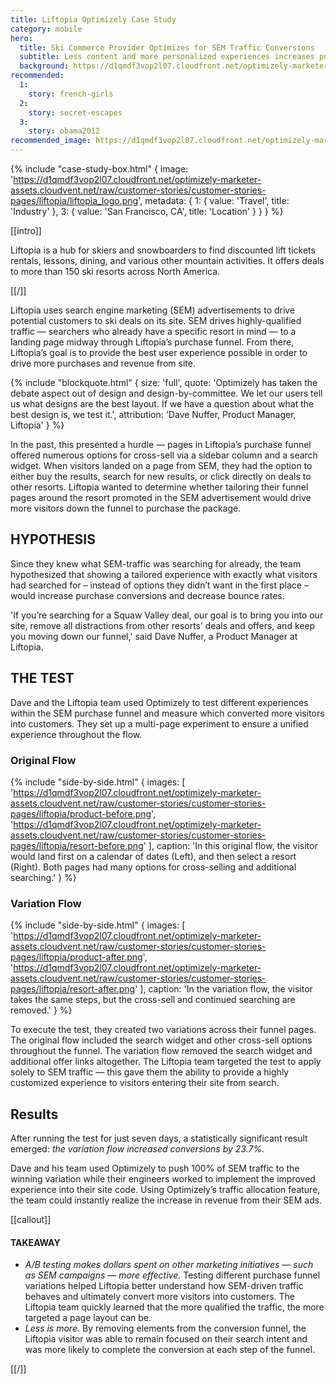 ```yaml
---
title: Liftopia Optimizely Case Study
category: mobile
hero:
  title: Ski Commerce Provider Optimizes for SEM Traffic Conversions
  subtitle: Less content and more personalized experiences increases purchases 23.7%
  background: https://d1qmdf3vop2l07.cloudfront.net/optimizely-marketer-assets.cloudvent.net/raw/customer-stories/customer-stories-pages/liftopia/liftopia-hero.jpg
recommended:
  1:
    story: french-girls
  2:
    story: secret-escapes
  3:
    story: obama2012
recommended_image: https://d1qmdf3vop2l07.cloudfront.net/optimizely-marketer-assets.cloudvent.net/raw/customer-stories/customer-stories-pages/liftopia/liftopia-hero.jpg
---
```

{% include "case-study-box.html"
  {
    image: 'https://d1qmdf3vop2l07.cloudfront.net/optimizely-marketer-assets.cloudvent.net/raw/customer-stories/customer-stories-pages/liftopia/liftopia_logo.png',
    metadata: {
      1: {
        value: 'Travel',
        title: 'Industry'
      },
      3: {
        value: 'San Francisco, CA',
        title: 'Location'
      }
    }
  }
%}

[[intro]]

Liftopia is a hub for skiers and snowboarders to find discounted lift tickets rentals, lessons, dining, and various other mountain activities. It offers deals to more than 150 ski resorts across North America.

[[/]]

Liftopia uses search engine marketing (SEM) advertisements to drive potential customers to ski deals on its site. SEM drives highly-qualified traffic — searchers who already have a specific resort in mind — to a landing page midway through Liftopia’s purchase funnel. From there, Liftopia’s goal is to provide the best user experience possible in order to drive more purchases and revenue from site.

{% include "blockquote.html"
  {
    size: 'full',
    quote: 'Optimizely has taken the debate aspect out of design and design-by-committee. We let our users tell us what designs are the best layout. If we have a question about what the best design is, we test it.',
    attribution: 'Dave Nuffer, Product Manager, Liftopia'
  }
%}

In the past, this presented a hurdle — pages in Liftopia’s purchase funnel offered numerous options for cross-sell via a sidebar column and a search widget. When visitors landed on a page from SEM, they had the option to either buy the results, search for new results, or click directly on deals to other resorts. Liftopia wanted to determine whether tailoring their funnel pages around the resort promoted in the SEM advertisement would drive more visitors down the funnel to purchase the package.

## HYPOTHESIS

Since they knew what SEM-traffic was searching for already, the team hypothesized that showing a tailored experience with exactly what visitors had searched for – instead of options they didn’t want in the first place – would increase purchase conversions and decrease bounce rates.

'If you’re searching for a Squaw Valley deal, our goal is to bring you into our site, remove all distractions from other resorts’ deals and offers, and keep you moving down our funnel,' said Dave Nuffer, a Product Manager at Liftopia.

## THE TEST

Dave and the Liftopia team used Optimizely to test different experiences within the SEM purchase funnel and measure which converted more visitors into customers. They set up a multi-page experiment to ensure a unified experience throughout the flow.

### Original Flow

{% include "side-by-side.html"
  {
    images: [
      'https://d1qmdf3vop2l07.cloudfront.net/optimizely-marketer-assets.cloudvent.net/raw/customer-stories/customer-stories-pages/liftopia/product-before.png',
      'https://d1qmdf3vop2l07.cloudfront.net/optimizely-marketer-assets.cloudvent.net/raw/customer-stories/customer-stories-pages/liftopia/resort-before.png'
    ],
    caption: 'In this original flow, the visitor would land first on a calendar of dates (Left), and then select a resort (Right). Both pages had many options for cross-selling and additional searching.'
  }
%}

### Variation Flow

{% include "side-by-side.html"
  {
    images: [
      'https://d1qmdf3vop2l07.cloudfront.net/optimizely-marketer-assets.cloudvent.net/raw/customer-stories/customer-stories-pages/liftopia/product-after.png',
      'https://d1qmdf3vop2l07.cloudfront.net/optimizely-marketer-assets.cloudvent.net/raw/customer-stories/customer-stories-pages/liftopia/resort-after.png'
    ],
    caption: 'In the variation flow, the visitor takes the same steps, but the cross-sell and continued searching are removed.'
  }
%}

To execute the test, they created two variations across their funnel pages. The original flow included the search widget and other cross-sell options throughout the funnel. The variation flow removed the search widget and additional offer links altogether. The Liftopia team targeted the test to apply solely to SEM traffic — this gave them the ability to provide a highly customized experience to visitors entering their site from search.

## Results

After running the test for just seven days, a statistically significant result emerged: *the variation flow increased conversions by 23.7%.*

Dave and his team used Optimizely to push 100% of SEM traffic to the winning variation while their engineers worked to implement the improved experience into their site code. Using Optimizely’s traffic allocation feature, the team could instantly realize the increase in revenue from their SEM ads.

[[callout]]

#### TAKEAWAY

- *A/B testing makes dollars spent on other marketing initiatives — such as SEM campaigns — more effective.* Testing different purchase funnel variations helped Liftopia better understand how SEM-driven traffic behaves and ultimately convert more visitors into customers. The Liftopia team quickly learned that the more qualified the traffic, the more targeted a page layout can be.
- *Less is more.* By removing elements from the conversion funnel, the Liftopia visitor was able to remain focused on their search intent and was more likely to complete the conversion at each step of the funnel.

[[/]]
